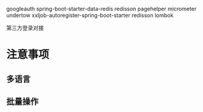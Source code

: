 

googleauth
spring-boot-starter-data-redis
redisson
pagehelper
micrometer
undertow
xxljob-autoregister-spring-boot-starter
redisson
lombok

第三方登录对接



# 注意事项
## 多语言

## 批量操作












